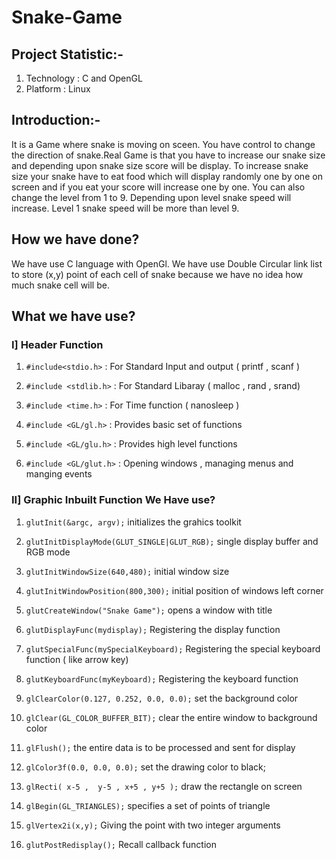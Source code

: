 # Snake-Game

## Project Statistic:-

1. Technology  : C and OpenGL
2. Platform    : Linux

## Introduction:-

   It is a Game where snake is moving on sceen. You have control to change the direction of snake.Real Game is that you have to increase our snake size and depending upon snake size score will be display.
To increase snake size your snake have to eat food which will display randomly one by one on screen and if you eat your score will increase one by one.
You can also change the level from 1 to 9. Depending upon level snake speed will increase. Level 1 snake speed will be more than level 9.

## How we have done?

   We have use C language with OpenGl. We have use Double Circular link list to store (x,y) point of each cell of snake because we have no idea how much snake cell will be.

## What we have use?

### I] Header Function
	
1. `#include<stdio.h>`		: For Standard Input and output	( printf , scanf )

2. `#include <stdlib.h>`	: For Standard Libaray	( malloc  , rand , srand)

3. `#include <time.h>`		: For Time function	( nanosleep )

4. `#include <GL/gl.h>`		: Provides basic set of functions
	
5. `#include <GL/glu.h>`	: Provides high level functions

6. `#include <GL/glut.h>`	: Opening windows , managing menus and manging events

### II] Graphic Inbuilt Function We Have use?

1. `glutInit(&argc, argv);`  initializes the grahics toolkit

2. `glutInitDisplayMode(GLUT_SINGLE|GLUT_RGB);` single display buffer and RGB mode

3. `glutInitWindowSize(640,480);` initial window size

4. `glutInitWindowPosition(800,300);` initial position of windows left corner

5. `glutCreateWindow("Snake Game");` opens a window with title

6. `glutDisplayFunc(mydisplay);` Registering the display function

7. `glutSpecialFunc(mySpecialKeyboard);` Registering the special keyboard  function ( like arrow key)

8. `glutKeyboardFunc(myKeyboard);` Registering the keyboard function

9. `glClearColor(0.127, 0.252, 0.0, 0.0);` set the background color

10. `glClear(GL_COLOR_BUFFER_BIT);` clear the entire window to background color

11. `glFlush();` the entire data is to be processed and sent for display

12. `glColor3f(0.0, 0.0, 0.0);` set the drawing color to black;

13. `glRecti( x-5 ,  y-5 , x+5 , y+5 );`  draw the rectangle on screen 

14. `glBegin(GL_TRIANGLES);` specifies a set of points of triangle

15. `glVertex2i(x,y);` Giving the point with two integer arguments

16. `glutPostRedisplay();` Recall callback function
